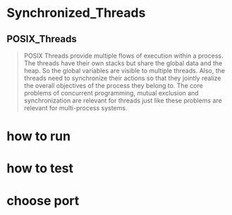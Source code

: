# Synchronized_Threads
## POSIX_Threads
>POSIX Threads provide multiple flows of execution within a process. The threads have their own stacks but share the global data and the heap. So the global variables are visible to multiple threads. Also, the threads need to synchronize their actions so that they jointly realize the overall objectives of the process they belong to. The core problems of concurrent programming, mutual exclusion and synchronization are relevant for threads just like these problems are relevant for multi-process systems.

# how to run
# how to test

# choose port
